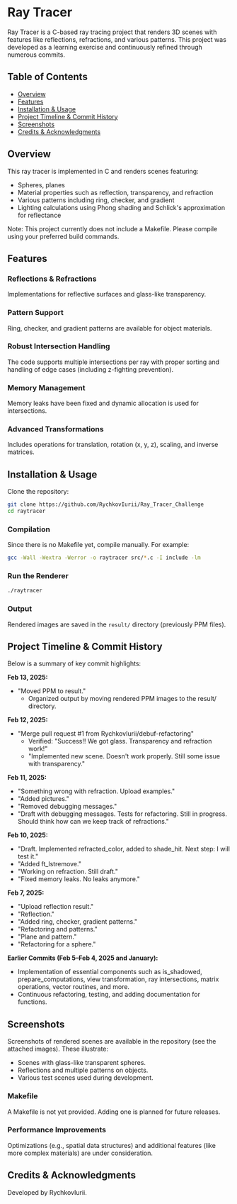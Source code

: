 # Ray Tracer

Ray Tracer is a C-based ray tracing project that renders 3D scenes with features like reflections, refractions, and various patterns. This project was developed as a learning exercise and continuously refined through numerous commits.

## Table of Contents
- [Overview](#overview)
- [Features](#features)
- [Installation & Usage](#installation--usage)
- [Project Timeline & Commit History](#project-timeline--commit-history)
- [Screenshots](#screenshots)
- [Credits & Acknowledgments](#credits--acknowledgments)

## Overview
This ray tracer is implemented in C and renders scenes featuring:
- Spheres, planes
- Material properties such as reflection, transparency, and refraction
- Various patterns including ring, checker, and gradient
- Lighting calculations using Phong shading and Schlick's approximation for reflectance

Note: This project currently does not include a Makefile. Please compile using your preferred build commands.

## Features
### Reflections & Refractions
Implementations for reflective surfaces and glass-like transparency.

### Pattern Support
Ring, checker, and gradient patterns are available for object materials.

### Robust Intersection Handling
The code supports multiple intersections per ray with proper sorting and handling of edge cases (including z-fighting prevention).

### Memory Management
Memory leaks have been fixed and dynamic allocation is used for intersections.

### Advanced Transformations
Includes operations for translation, rotation (x, y, z), scaling, and inverse matrices.

## Installation & Usage
Clone the repository:
```bash
git clone https://github.com/RychkovIurii/Ray_Tracer_Challenge
cd raytracer
```

### Compilation
Since there is no Makefile yet, compile manually. For example:
```bash
gcc -Wall -Wextra -Werror -o raytracer src/*.c -I include -lm
```

### Run the Renderer
```bash
./raytracer
```

### Output
Rendered images are saved in the `result/` directory (previously PPM files).

## Project Timeline & Commit History
Below is a summary of key commit highlights:

**Feb 13, 2025:**
- "Moved PPM to result."
	- Organized output by moving rendered PPM images to the result/ directory.

**Feb 12, 2025:**
- "Merge pull request #1 from RychkovIurii/debuf-refactoring"
	- Verified: "Success!! We got glass. Transparency and refraction work!"
	- "Implemented new scene. Doesn't work properly. Still some issue with transparency."

**Feb 11, 2025:**
- "Something wrong with refraction. Upload examples."
- "Added pictures."
- "Removed debugging messages."
- "Draft with debugging messages. Tests for refactoring. Still in progress. Should think how can we keep track of refractions."

**Feb 10, 2025:**
- "Draft. Implemented refracted_color, added to shade_hit. Next step: I will test it."
- "Added ft_lstremove."
- "Working on refraction. Still draft."
- "Fixed memory leaks. No leaks anymore."

**Feb 7, 2025:**
- "Upload reflection result."
- "Reflection."
- "Added ring, checker, gradient patterns."
- "Refactoring and patterns."
- "Plane and pattern."
- "Refactoring for a sphere."

**Earlier Commits (Feb 5–Feb 4, 2025 and January):**
- Implementation of essential components such as is_shadowed, prepare_computations, view transformation, ray intersections, matrix operations, vector routines, and more.
- Continuous refactoring, testing, and adding documentation for functions.


## Screenshots
Screenshots of rendered scenes are available in the repository (see the attached images). These illustrate:
- Scenes with glass-like transparent spheres.
- Reflections and multiple patterns on objects.
- Various test scenes used during development.


### Makefile
A Makefile is not yet provided. Adding one is planned for future releases.

### Performance Improvements
Optimizations (e.g., spatial data structures) and additional features (like more complex materials) are under consideration.

## Credits & Acknowledgments
Developed by RychkovIurii.
